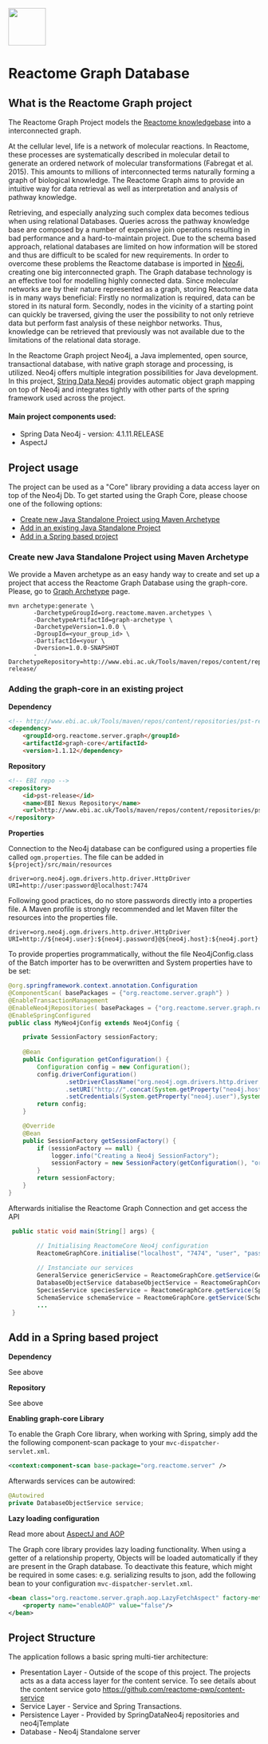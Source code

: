 [<img src=https://user-images.githubusercontent.com/6883670/31999264-976dfb86-b98a-11e7-9432-0316345a72ea.png height=75 />](https://reactome.org)

# Reactome Graph Database

## What is the Reactome Graph project
 
The Reactome Graph Project models the [Reactome knowledgebase](http://www.reactome.org) into a interconnected graph.

At the cellular level, life is a network of molecular reactions. In Reactome, these processes are systematically described in molecular detail to generate an ordered network of molecular transformations (Fabregat et al. 2015). This amounts to millions of interconnected terms naturally forming a graph of biological knowledge. The Reactome Graph aims to provide an intuitive way for data retrieval as well as interpretation and analysis of pathway knowledge. 

Retrieving, and especially analyzing such complex data becomes tedious when using relational Databases. Queries across the pathway knowledge base are composed by a number of expensive join operations resulting in bad performance and a hard-to-maintain project. Due to the schema based approach, relational databases are limited on how information will be stored and thus are difficult to be scaled for new requirements. 
In order to overcome these problems the Reactome database is imported in [Neo4j](http://neo4j.com), creating one big interconnected graph. The Graph database technology is an effective tool for modelling highly connected data. Since molecular networks are by their nature represented as a graph, storing Reactome data is in many ways beneficial: Firstly no normalization is required, data can be stored in its natural form. Secondly, nodes in the vicinity of a starting point can quickly be traversed, giving the user the possibility to not only retrieve data but perform fast analysis of these neighbor networks. Thus, knowledge can be retrieved that previously was not available due to the limitations of the relational data storage.

In the Reactome Graph project Neo4j, a Java implemented, open source, transactional database, with native graph storage and processing, is utilized. Neo4j offers multiple integration possibilities for Java development. In this project, [String Data Neo4j](http://projects.spring.io/spring-data-neo4j/) provides automatic object graph mapping on top of Neo4j and integrates tightly with other parts of the spring framework used across the project.

#### Main project components used:

* Spring Data Neo4j - version: 4.1.11.RELEASE
* AspectJ

## Project usage

The project can be used as a "Core" library providing a data access layer on top of the Neo4j Db. To get started using the Graph Core, please choose one of the following options:

* [Create new Java Standalone Project using Maven Archetype](https://github.com/reactome/graph-core#create-new-java-standalone-project-using-maven-archetype)
* [Add in an existing Java Standalone Project](https://github.com/reactome/graph-core#adding-the-graph-core-in-an-existing-project)
* [Add in a Spring based project](https://github.com/reactome/reactome/graph-core#add-in-a-spring-based-project)

### Create new Java Standalone Project using Maven Archetype 

We provide a Maven archetype as an easy handy way to create and set up a project that access the Reactome Graph Database using the graph-core. Please, go to [Graph Archetype](https://github.com/reactome/graph-archetype) page.

```console
mvn archetype:generate \ 
       -DarchetypeGroupId=org.reactome.maven.archetypes \ 
       -DarchetypeArtifactId=graph-archetype \
       -DarchetypeVersion=1.0.0 \
       -DgroupId=<your_group_id> \ 
       -DartifactId=<your \
       -Dversion=1.0.0-SNAPSHOT
       -DarchetypeRepository=http://www.ebi.ac.uk/Tools/maven/repos/content/repositories/pst-release/
```

### Adding the graph-core in an existing project

**Dependency** 

```html
<!-- http://www.ebi.ac.uk/Tools/maven/repos/content/repositories/pst-release/org/reactome/server/graph/graph-core/ for updates -->
<dependency>
    <groupId>org.reactome.server.graph</groupId>
    <artifactId>graph-core</artifactId>
    <version>1.1.12</dependency>
```

**Repository**

```html
<!-- EBI repo -->
<repository>
    <id>pst-release</id>
    <name>EBI Nexus Repository</name>
    <url>http://www.ebi.ac.uk/Tools/maven/repos/content/repositories/pst-release</url>
</repository>
```

**Properties**

Connection to the Neo4j database can be configured using a properties file called ```ogm.properties```.
The file can be added in ```${project}/src/main/resources``` 
```console
driver=org.neo4j.ogm.drivers.http.driver.HttpDriver
URI=http://user:password@localhost:7474
```

Following good practices, do no store passwords directly into a properties file. A Maven profile is strongly recommended and let Maven filter the resources into the properties file.
```console
driver=org.neo4j.ogm.drivers.http.driver.HttpDriver
URI=http://${neo4j.user}:${neo4j.password}@${neo4j.host}:${neo4j.port}
```

To provide properties programmatically, without the file Neo4jConfig.class of the Batch importer has to be overwritten and System properties have to be set:
```java
@org.springframework.context.annotation.Configuration
@ComponentScan( basePackages = {"org.reactome.server.graph"} )
@EnableTransactionManagement
@EnableNeo4jRepositories( basePackages = {"org.reactome.server.graph.repository"} )
@EnableSpringConfigured
public class MyNeo4jConfig extends Neo4jConfig {

    private SessionFactory sessionFactory;
    
    @Bean
    public Configuration getConfiguration() {
        Configuration config = new Configuration();
        config.driverConfiguration()
                .setDriverClassName("org.neo4j.ogm.drivers.http.driver.HttpDriver")
                .setURI("http://".concat(System.getProperty("neo4j.host")).concat(":").concat(System.getProperty("neo4j.port")))
                .setCredentials(System.getProperty("neo4j.user"),System.getProperty("neo4j.password"));
        return config;
    }

    @Override
    @Bean
    public SessionFactory getSessionFactory() {
        if (sessionFactory == null) {
            logger.info("Creating a Neo4j SessionFactory");
            sessionFactory = new SessionFactory(getConfiguration(), "org.reactome.server.graph.domain" );
        }
        return sessionFactory;
    }
}
```

Afterwards initialise the Reactome Graph Connection and get access the API 
```java
 public static void main(String[] args) {

        // Initialising ReactomeCore Neo4j configuration
        ReactomeGraphCore.initialise("localhost", "7474", "user", "password", MyNeo4jConfig.class);
    
        // Instanciate our services
        GeneralService genericService = ReactomeGraphCore.getService(GeneralService.class);
        DatabaseObjectService databaseObjectService = ReactomeGraphCore.getService(DatabaseObjectService.class);
        SpeciesService speciesService = ReactomeGraphCore.getService(SpeciesService.class);
        SchemaService schemaService = ReactomeGraphCore.getService(SchemaService.class);
        ... 
 }
```

## Add in a Spring based project

**Dependency** 

See above

**Repository**

See above

**Enabling graph-core Library**

To enable the Graph Core library, when working with Spring, simply add the the following component-scan package to your ```mvc-dispatcher-servlet.xml```. 

```xml
<context:component-scan base-package="org.reactome.server" />
```

Afterwards services can be autowired: 

```java
@Autowired
private DatabaseObjectService service;
```

**Lazy loading configuration**

Read more about [AspectJ and AOP](https://github.com/reactome/graph-core/tree/master/src/main/java/org/reactome/server/graph/aop/)

The Graph core library provides lazy loading functionality. When using a getter of a relationship property, Objects will be loaded automatically if they are present in the Graph database. To deactivate this feature, which might be required in some cases: e.g. serializing results to json, add the following bean to your configuration ```mvc-dispatcher-servlet.xml```. 
```xml
<bean class="org.reactome.server.graph.aop.LazyFetchAspect" factory-method="aspectOf">
    <property name="enableAOP" value="false"/>
</bean>
```

## Project Structure

The application follows a basic spring multi-tier architecture:

* Presentation Layer - Outside of the scope of this project. The projects acts as a data access layer for the content service. To see details about the content service goto https://github.com/reactome-pwp/content-service 
* Service Layer - Service and Spring Transactions.
* Persistence Layer - Provided by SpringDataNeo4j repositories and neo4jTemplate
* Database - Neo4j Standalone server
